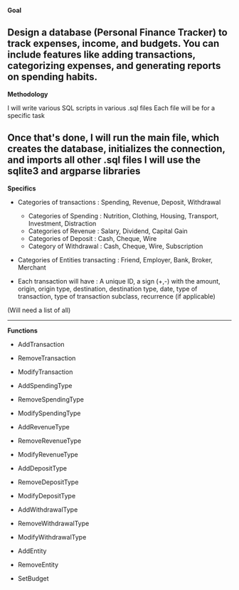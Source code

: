 
**Goal**

Design a database (Personal Finance Tracker) to track expenses, income, and budgets.
You can include features like adding transactions, categorizing expenses, and generating reports on spending habits.
---
**Methodology**

I will write various SQL scripts in various .sql files
Each file will be for a specific task

Once that's done, I will run the main file, which creates the database, initializes the connection, and imports all other .sql files
I will use the sqlite3 and argparse libraries
---
**Specifics**

- Categories of transactions : Spending, Revenue, Deposit, Withdrawal
    - Categories of Spending : Nutrition, Clothing, Housing, Transport, Investment, Distraction
    - Categories of Revenue : Salary, Dividend, Capital Gain
    - Categories of Deposit : Cash, Cheque, Wire
    - Category of Withdrawal : Cash, Cheque, Wire, Subscription

- Categories of Entities transacting :
    Friend, Employer, Bank, Broker, Merchant

- Each transaction will have :
    A unique ID, a sign (+,-) with the amount, origin, origin type, destination, destination type, date, type of transaction, type of transaction subclass, recurrence (if applicable)


(Will need a list of all)

---
**Functions**

- AddTransaction
- RemoveTransaction
- ModifyTransaction


- AddSpendingType
- RemoveSpendingType
- ModifySpendingType


- AddRevenueType
- RemoveRevenueType
- ModifyRevenueType


- AddDepositType
- RemoveDepositType
- ModifyDepositType


- AddWithdrawalType
- RemoveWithdrawalType
- ModifyWithdrawalType



- AddEntity
- RemoveEntity


- SetBudget

 